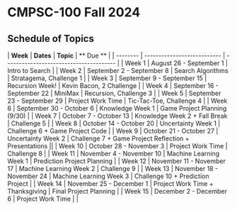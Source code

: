 # CMPSC-100 Fall 2024

## Schedule of Topics

| **Week** | **Dates**                   | **Topic**                               | ** Due ** |
| -------- | --------------------------- | --------------------------------------- |
| Week 1   | August 26 - September 1     | Intro to Search      |
| Week 2   | September 2 - September 8   | Search Algorithms | Stratagema, Challenge 1 | 
| Week 3   | September 9 - September 15  | Recursion Week!                | Kevin Bacon, 2 Challenge |
| Week 4   | September 16 - September 22 | MiniMax                    | Recursion, Challenge 3 |
| Week 5   | September 23 - September 29 | Project Work Time                      | Tic-Tac-Toe, Challenge 4 | 
| Week 6   | September 30 - October 6    | Knowledge Week 1                      | Game Project Planning (9/30) |
| Week 7   | October 7 - October 13      | Knowledge Week 2  + Fall Break                     | Challenge 5 |
| Week 8   | October 14 - October 20     | Uncertainty Week 1              | Challenge 6 + Game Project Code |
| Week 9   | October 21 - October 27     | Uncertainty Week 2                           | Challenge 7 + Game Project Reflection + Presentations ||
| Week 10  | October 28 - November 3     | Project Work Time            | Challenge 8 |
| Week 11  | November 4 - November 10    | Machine Learning Week 1      | Prediction Project Planning | 
| Week 12  | November 11 - November 17   | Machine Learning Week 2      | Challenge 9 |
| Week 13  | November 18 - November 24   | Machine Learning Week 3                 | Challenge 10 + Prediction Project | 
| Week 14  | November 25 - December 1    | Project Work Time + Thanksgiving        | Final Project Planning |
| Week 15  | December 2 - December 6     | Project Work Time                       | |
